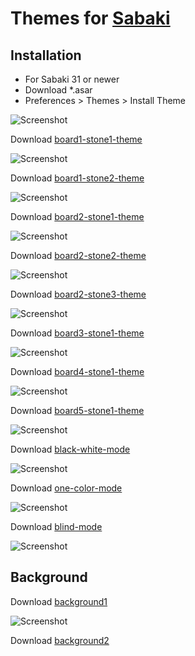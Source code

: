# Themes for [Sabaki](http://sabaki.yichuanshen.de)
## Installation
* For Sabaki 31 or newer
* Download *.asar
* Preferences > Themes > Install Theme

![Screenshot](https://github.com/ParmuzinAlexander/sabaki-themes/blob/master/screenshot/board1-stone1-theme.png)

Download [board1-stone1-theme](https://github.com/ParmuzinAlexander/sabaki-themes/raw/master/board1-stone1-theme.asar)

![Screenshot](https://github.com/ParmuzinAlexander/sabaki-themes/blob/master/screenshot/board1-stone2-theme.png)

Download [board1-stone2-theme](https://github.com/ParmuzinAlexander/sabaki-themes/raw/master/board1-stone2-theme.asar)

![Screenshot](https://github.com/ParmuzinAlexander/sabaki-themes/blob/master/screenshot/board2-stone1-theme.png)

Download [board2-stone1-theme](https://github.com/ParmuzinAlexander/sabaki-themes/raw/master/board2-stone1-theme.asar)

![Screenshot](https://github.com/ParmuzinAlexander/sabaki-themes/blob/master/screenshot/board2-stone2-theme.png)

Download [board2-stone2-theme](https://github.com/ParmuzinAlexander/sabaki-themes/raw/master/board2-stone2-theme.asar)

![Screenshot](https://github.com/ParmuzinAlexander/sabaki-themes/blob/master/screenshot/board2-stone3-theme.png)

Download [board2-stone3-theme](https://github.com/ParmuzinAlexander/sabaki-themes/raw/master/board2-stone3-theme.asar)

![Screenshot](https://github.com/ParmuzinAlexander/sabaki-themes/blob/master/screenshot/board3-stone1-theme.png)

Download [board3-stone1-theme](https://github.com/ParmuzinAlexander/sabaki-themes/raw/master/board3-stone1-theme.asar)

![Screenshot](https://github.com/ParmuzinAlexander/sabaki-themes/blob/master/screenshot/board4-stone1-theme.png)

Download [board4-stone1-theme](https://github.com/ParmuzinAlexander/sabaki-themes/raw/master/board3-stone1-theme.asar)

![Screenshot](https://github.com/ParmuzinAlexander/sabaki-themes/blob/master/screenshot/board5-stone1-theme.png)

Download [board5-stone1-theme](https://github.com/ParmuzinAlexander/sabaki-themes/raw/master/board3-stone1-theme.asar)

![Screenshot](https://github.com/ParmuzinAlexander/sabaki-themes/blob/master/screenshot/black-white-mode.png)

Download [black-white-mode](https://github.com/ParmuzinAlexander/sabaki-themes/raw/master/black-white-mode.asar)

![Screenshot](https://github.com/ParmuzinAlexander/sabaki-themes/blob/master/screenshot/one-color-mode.png)

Download [one-color-mode](https://github.com/ParmuzinAlexander/sabaki-themes/raw/master/one-color-mode.asar)

![Screenshot](https://github.com/ParmuzinAlexander/sabaki-themes/blob/master/screenshot/blind-mode.png)

Download [blind-mode](https://github.com/ParmuzinAlexander/sabaki-themes/raw/master/blind-mode.asar)

![Screenshot](https://github.com/ParmuzinAlexander/sabaki-themes/blob/master/screenshot/background1.png)

## Background

Download [background1](https://github.com/ParmuzinAlexander/sabaki-themes/raw/master/background1.png)

![Screenshot](https://github.com/ParmuzinAlexander/sabaki-themes/blob/master/screenshot/background2.png)

Download [background2](https://github.com/ParmuzinAlexander/sabaki-themes/raw/master/background2.png)
